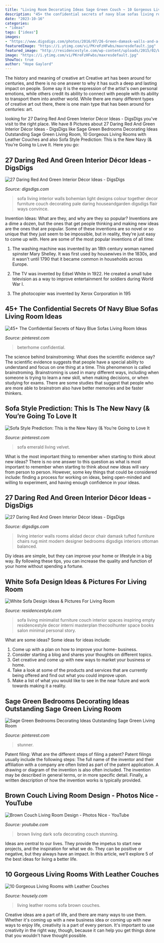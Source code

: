 ```yaml
---
title: "Living Room Decorating Ideas Sage Green Couch ~ 10 Gorgeous Living Rooms With Leather Couches"
description: "45+ the confidential secrets of navy blue sofas living room ideas"
date: "2023-10-16"
categories:
- "ideas"
tags: ["ideas"]
images:
- "https://www.digsdigs.com/photos/2016/07/26-Green-damask-walls-and-a-red-tufted-chair.jpg"
featuredImage: "https://i.ytimg.com/vi/PKreFzHFwbs/maxresdefault.jpg"
featured_image: "http://residencestyle.com/wp-content/uploads/2015/02/White-Sofa-Design.jpg"
image: "https://i.ytimg.com/vi/PKreFzHFwbs/maxresdefault.jpg"
ShowToc: true
author: "Hope Gaylord"
---
```



The history and meaning of creative art
Creative art has been around for centuries, and there is no one answer to why it has such a deep and lasting impact on people. Some say it is the expression of the artist's own personal emotions, while others credit its ability to connect with people with its ability to transport them into another world. While there are many different types of creative art out there, there is one main type that has been around for centuries: art.

	

		
looking for 27 Daring Red And Green Interior Décor Ideas - DigsDigs you've visit to the right place. We have 8 Pictures about 27 Daring Red And Green Interior Décor Ideas - DigsDigs like Sage Green Bedrooms Decorating Ideas Outstanding Sage Green Living Room, 10 Gorgeous Living Rooms with Leather Couches and also Sofa Style Prediction: This is the New Navy (&amp; You’re Going to Love It. Here you go:
		
    
## 27 Daring Red And Green Interior Décor Ideas - DigsDigs

<img loading=lazy src="http://www.digsdigs.com/photos/2016/07/14-Light-green-walls-and-a-red-vintage-sofa.jpg" onerror="this.onerror=null;this.src='https://tse1.mm.bing.net/th?id=OIP.Jn-OFv2VDLf5YWmxz6sENwHaLH&amp;pid=15.1';" alt="27 Daring Red And Green Interior Décor Ideas - DigsDigs">

_Source: digsdigs.com_

>sofa living interior walls bohemian light designs colour together decor furniture couch decorating pale daring houseandgarden digsdigs flair ways convince. 

	

Invention Ideas: What are they, and why are they so popular?
Inventions are a dime a dozen, but the ones that get people thinking and making new ideas are the ones that are popular. Some of these inventions are so novel or so unique that they just seem to be impossible, but in reality, they're just easy to come up with. Here are some of the most popular inventions of all time: 
1. The washing machine was invented by an 18th century woman named spinster Mary Shelley. It was first used by housewives in the 1830s, and it wasn't until 1790 that it became common in households across Europe.

2. The TV was invented by Edsel White in 1922. He created a small tube television as a way to improve entertainment for soldiers during World War I.

3. The photocopier was invented by Xerox Corporation in 195
    
## 45+ The Confidential Secrets Of Navy Blue Sofas Living Room Ideas

<img loading=lazy src="https://i.pinimg.com/736x/ae/79/ed/ae79ed40e339af06380725a3da768c45.jpg" onerror="this.onerror=null;this.src='https://tse1.mm.bing.net/th?id=OIP.edfraUQ1mdNkhnQHTiYKvgHaHa&amp;pid=15.1';" alt="45+ The Confidential Secrets of Navy Blue Sofas Living Room Ideas">

_Source: pinterest.com_

>beterhome confidential. 

	

The science behind brainstroming: What does the scientific evidence say?
The scientific evidence suggests that people have a special ability to understand and focus on one thing at a time. This phenomenon is called brainstroming. Brainstroming is used in many different ways, including when someone is trying to learn a new skill, when making decisions, or when studying for exams. There are some studies that suggest that people who are more able to brainstrom also have better memories and be faster thinkers.

    
## Sofa Style Prediction: This Is The New Navy (&amp; You’re Going To Love It

<img loading=lazy src="https://i.pinimg.com/736x/c1/f2/bb/c1f2bb50f0f495dc0df62905f4549abf--emerald-green-velvet-sofa-emerald-sofa.jpg" onerror="this.onerror=null;this.src='https://tse4.mm.bing.net/th?id=OIP.iVKiQeDqoHyjzKMrM_KBPgHaLG&amp;pid=15.1';" alt="Sofa Style Prediction: This is the New Navy (&amp; You’re Going to Love It">

_Source: pinterest.com_

>sofa emerald living velvet. 

	

What is the most important thing to remember when starting to think about new ideas?
There is no one answer to this question as what is most important to remember when starting to think about new ideas will vary from person to person. However, some key things that could be considered include: finding a process for working on ideas, being open-minded and willing to experiment, and having enough confidence in your ideas.

    
## 27 Daring Red And Green Interior Décor Ideas - DigsDigs

<img loading=lazy src="https://www.digsdigs.com/photos/2016/07/26-Green-damask-walls-and-a-red-tufted-chair.jpg" onerror="this.onerror=null;this.src='https://tse3.mm.bing.net/th?id=OIP.kFH98D6AX2zpeWQ1FMHBYwHaLH&amp;pid=15.1';" alt="27 Daring Red And Green Interior Décor Ideas - DigsDigs">

_Source: digsdigs.com_

>living interior walls rooms alidad decor chair damask tufted furniture chairs rug mint modern designer bedrooms digsdigs interiors ottoman balanced. 

	

Diy ideas are simple, but they can improve your home or lifestyle in a big way. By following these tips, you can increase the quality and function of your home without spending a fortune.

    
## White Sofa Design Ideas &amp; Pictures For Living Room

<img loading=lazy src="http://residencestyle.com/wp-content/uploads/2015/02/White-Sofa-Design.jpg" onerror="this.onerror=null;this.src='https://tse3.mm.bing.net/th?id=OIP.1vYtJStouc2lBWtznA_JnQHaKC&amp;pid=15.1';" alt="White Sofa Design Ideas &amp; Pictures For Living Room">

_Source: residencestyle.com_

>sofa living minimalist furniture couch interior spaces inspiring empty residencestyle decor interni masterplan thecoolhunter space books salon minimal personal story. 

	

What are some ideas?
Some ideas for ideas include:
1. Come up with a plan on how to improve your home- business. 
2. Consider starting a blog and shares your thoughts on different topics. 
3. Get creative and come up with new ways to market your business or home. 
4. Take a look at some of the products and services that are currently being offered and find out what you could improve upon. 
5. Make a list of what you would like to see in the near future and work towards making it a reality. 

    
## Sage Green Bedrooms Decorating Ideas Outstanding Sage Green Living Room

<img loading=lazy src="https://i.pinimg.com/736x/14/83/7e/14837e2e9415eca7bc4f48265960b002.jpg" onerror="this.onerror=null;this.src='https://tse3.mm.bing.net/th?id=OIP.vdwqqRzWkcuBS2Ex_mWTcAHaLH&amp;pid=15.1';" alt="Sage Green Bedrooms Decorating Ideas Outstanding Sage Green Living Room">

_Source: pinterest.com_

>stunner. 

	

Patent filing: What are the different steps of filing a patent?
Patent filings usually include the following steps: 
The full name of the inventor and their affiliation with a company are often listed as part of the patent application. A drawing or diagram of the invention is also often included. The invention may be described in general terms, or in more specific detail. Finally, a written description of how the invention works is typically provided.

    
## Brown Couch Living Room Design - Photos Nice - YouTube

<img loading=lazy src="https://i.ytimg.com/vi/PKreFzHFwbs/maxresdefault.jpg" onerror="this.onerror=null;this.src='https://tse4.mm.bing.net/th?id=OIP.y9UAQ9KcjoQJXfS3S19KAQHaEK&amp;pid=15.1';" alt="Brown Couch Living Room Design - Photos Nice - YouTube">

_Source: youtube.com_

>brown living dark sofa decorating couch stunning. 

	

Ideas are central to our lives. They provide the impetus to start new projects, and the inspiration for what we do. They can be positive or negative, but they always have an impact. In this article, we'll explore 5 of the best ideas for living a better life.

    
## 10 Gorgeous Living Rooms With Leather Couches

<img loading=lazy src="https://housely.com/wp-content/uploads/2016/09/Living-room-with-brown-leather-sofa.jpg" onerror="this.onerror=null;this.src='https://tse2.mm.bing.net/th?id=OIP.na_DTc0mPVXQuVkzL1pudgHaFQ&amp;pid=15.1';" alt="10 Gorgeous Living Rooms with Leather Couches">

_Source: housely.com_

>living leather rooms sofa brown couches. 

	

Creative ideas are a part of life, and there are many ways to use them. Whether it's coming up with a new business idea or coming up with new ways to enjoy life, creativity is a part of every person. It's important to use creativity in the right way, though, because it can help you get things done that you wouldn't have thought possible.

